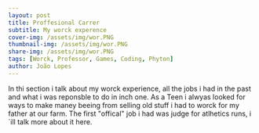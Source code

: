 ```yaml
---
layout: post
title: Proffesional Carrer
subtitle: My worck experence
cover-img: /assets/img/wor.PNG
thumbnail-img: /assets/img/wor.PNG
share-img: /assets/img/wor.PNG
tags: [Worck, Professor, Games, Coding, Phyton]
author: João Lopes
---
```


In thi section i talk about my worck experience, all the jobs i had in the past and what i was reponsble to do in inch one. As a Teen i alwyas looked for ways to make maney beeing from selling old stuff i had to worck for my father at our farm. The first "offical" job i had was judge for atlhetics runs, i´ill talk more about it here.
